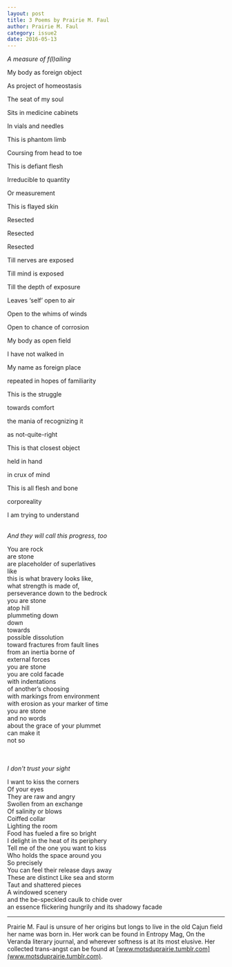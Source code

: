 ```yaml
---
layout: post
title: 3 Poems by Prairie M. Faul
author: Prairie M. Faul
category: issue2
date: 2016-05-13
---
```


*A measure of f(l)ailing* 

My body as foreign object

As project of homeostasis

The seat of my soul

Sits in medicine cabinets

In vials and needles

This is phantom limb

Coursing from head to toe

This is defiant flesh

Irreducible to quantity

Or measurement

This is flayed skin

Resected

Resected

Resected

Till nerves are exposed

Till mind is exposed

Till the depth of exposure

Leaves ‘self’ open to air

Open to the whims of winds

Open to chance of corrosion

My body as open field 

I have not walked in

My name as foreign place

repeated in hopes of familiarity 

This is the struggle

towards comfort 

the mania of recognizing it 

as not-quite-right

This is that closest object

held in hand 

in crux of mind

This is all flesh and bone

corporeality

I am trying to understand<br><br>

*And they will call this progress, too*

You are rock <br>
are stone<br>
are placeholder of superlatives<br>
like<br>
this is what bravery looks like, <br>
what strength is made of, <br>
perseverance down to the bedrock <br>
you are stone <br>
atop hill <br>
plummeting down <br>
down<br>
towards <br>
possible dissolution<br>
toward fractures from fault lines<br>
from an inertia borne of <br>
external forces <br>
you are stone<br>
you are cold facade <br>
with indentations<br>
of another’s choosing<br> 
with markings from environment <br>
with erosion as your marker of time<br> 
you are stone <br>
and no words <br>
about the grace of your plummet <br>
can make it <br>
not so <br><br><br>

*I don't trust your sight*<br>

I want to kiss the corners<br>
Of your eyes   <br>
They are raw and angry<br>
Swollen from an exchange<br>
Of salinity or blows<br>
Coiffed collar  <br>
Lighting the room  <br>
Food has fueled a fire so bright  <br>
I delight in the heat of its periphery <br>
Tell me of the one you want to kiss <br> 
Who holds the space around you  <br>
So precisely  <br>
You can feel their release days away  <br>
These are distinct Like sea and storm  <br>
Taut and shattered pieces  <br>
A windowed scenery  <br>
and the be-speckled caulk to chide over   <br>
an essence flickering hungrily and its shadowy facade <br>

___

Prairie M. Faul is unsure of her origins but longs to live in the old Cajun field her name was born in. Her work can be found in Entropy Mag, On the Veranda literary journal, and wherever softness is at its most elusive. 
Her collected trans-angst can be found at [www.motsduprairie.tumblr.com](www.motsduprairie.tumblr.com).
